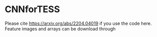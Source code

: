 # CNNforTESS
Please cite https://arxiv.org/abs/2204.04019 if you use the code here.
Feature images and arrays can be download through 
